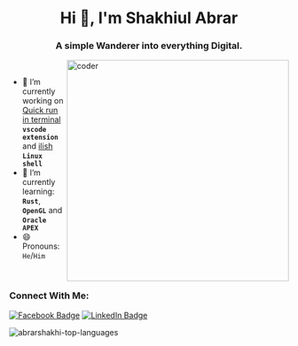 <h1 align="center">Hi 👋, I'm Shakhiul Abrar</h1>
<h3 align="center">A simple Wanderer into everything Digital.</h3>

<img align="right" alt="coder" width="400" src="https://th.bing.com/th/id/R.417ebee986aec41629278b1e04cfbfe9?rik=WTtA8f8o5uL7NQ&pid=ImgRaw&r=0"> <br/>

- 🔭 I’m currently working on [Quick run in terminal](https://github.com/AbrarShakhi/quick-run-in-terminal) **`vscode extension`** and [ilish](https://github.com/AbrarShakhi/ilish) **`Linux shell`**
- 🌱 I’m currently learning: **`Rust`**, **`OpenGL`** and **`Oracle APEX`**
  <!-- - 👯 I’m looking to collaborate on  -->
  <!-- - 🤔 I’m looking for help with ... -->
  <!-- - 💬 Ask me about ... -->
  <!-- - 📫 How to reach me: ... -->
- 😄 Pronouns: `He`/`Him`
<!-- - ⚡ Fun fact: ... -->

<br> <h3 align="left">Connect With Me:</h3>

[![Facebook Badge](https://img.shields.io/badge/Facebook-1877F2?style=for-the-badge&logo=facebook&logoColor=white)](https://www.fb.me/realAbrarShakhi)
[![LinkedIn Badge](https://img.shields.io/badge/Linkedin-0077B5?style=for-the-badge&logo=linkedin&logoColor=white)](https://linkedin.com/in/abrarshakhi)

<p><img align="left" src="https://github-readme-stats.vercel.app/api/top-langs?username=abrarshakhi&show_icons=true&locale=en&layout=compact" alt="abrarshakhi-top-languages" /></p><br/>
